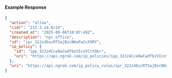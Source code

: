 <!-- Code generated for API Clients. DO NOT EDIT. -->

#### Example Response

```json
{
  "action": "allow",
  "cidr": "212.3.14.0/24",
  "created_at": "2025-09-06T10:07:49Z",
  "description": "nyc office",
  "id": "ipr_32Jz4EocRTSajBzcNKwFwCcXSRY",
  "ip_policy": {
    "id": "ipp_32Jz4Cce8wCwdfbzVIcoYCtYQbr",
    "uri": "https://api.ngrok.com/ip_policies/ipp_32Jz4Cce8wCwdfbzVIcoYCtYQbr"
  },
  "uri": "https://api.ngrok.com/ip_policy_rules/ipr_32Jz4EocRTSajBzcNKwFwCcXSRY"
}
```
